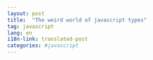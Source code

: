 ```yaml
---
layout: post
title:  "The weird world of javascript types"
tag: javascript
lang: en
i18n-link: translated-post
categories: #javascript
---
```

